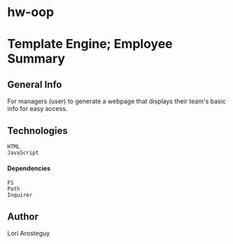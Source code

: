 # hw-oop
# Template Engine; Employee Summary  
## General Info  
For managers (user) to generate a webpage that displays their team's basic info for easy access.  
## Technologies  
	HTML
	JavaScript
#### Dependencies
	FS
	Path
	Inquirer  
## Author  
Lori Arosteguy  
